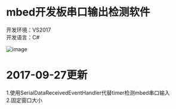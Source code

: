 # mbed开发板串口输出检测软件
开发环境：VS2017 <br/>
开发语言：C# <br/>

![image](https://github.com/a2824256/mbed_test/blob/master/ui.png)

# 2017-09-27更新
1.使用SerialDataReceivedEventHandler代替timer检测mbed串口输入<br/>
2.固定窗口大小
